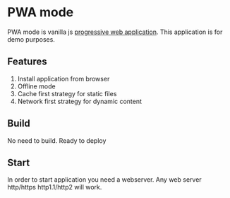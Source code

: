 # PWA mode

PWA mode is vanilla js [progressive web application](https://en.wikipedia.org/wiki/Progressive_web_application).
This application is for demo purposes.

## Features

1. Install application from browser
2. Offline mode
3. Cache first strategy for static files
4. Network first strategy for dynamic content

## Build

No need to build. Ready to deploy

## Start

In order to start application you need a webserver.
Any web server http/https http1.1/http2 will work.
